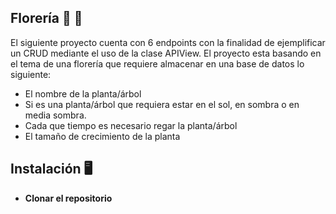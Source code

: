 ## Florería :sunflower: :white_flower:

El siguiente proyecto cuenta con 6 endpoints con la finalidad de ejemplificar un CRUD mediante el uso de la clase APIView. El proyecto esta basando en el tema de una florería que requiere almacenar en una base de datos lo siguiente:

- El nombre de la planta/árbol
- Si es una planta/árbol que requiera estar en el sol, en sombra o en media sombra.
- Cada que tiempo es necesario regar la planta/árbol
- El tamaño de crecimiento de la planta

## Instalación :desktop_computer:

+ **Clonar el repositorio**



